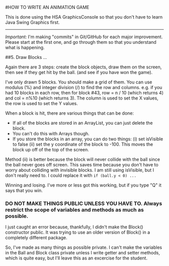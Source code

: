 #HOW TO WRITE AN ANIMATION GAME

This is done using the HSA GraphicsConsole so that you don't have to learn Java Swing Graphics first.

----

*Important:*
I'm making "commits" in Git/GitHub for each major improvement. 
Please start at the first one, and go through them so that you understand what is happening.

##5. Draw Blocks ...

Again there are 3 steps: create the block objects, draw them on the screen, then see if they get hit by the ball. (and see if you have won the game).

I've only drawn 5 blocks. You should make a grid of them. You can use modulus (%) and integer division (/) to find the row and columns. e.g. if you had 10 blocks in each row, then for block #43, row = n / 10 (which returns 4) and col = n%10 (which returns 3). The column is used to set the X values, the row is used to set the Y values. 

When a block is hit, there are various things that can be done:
- If all of the blocks are stored in an ArrayList, you can just delete the block.
- You can't do this with Arrays though.
- If you store the blocks in an array, you can do two things: (i) set isVisible to false
(ii) set the y coordinate of the block to -100. This moves the block up off of the top of the screen. 

Method (ii) is better because the block will never collide with the ball since the ball never goes off screen. 
This saves time because you don't have to worry about colliding with invisible blocks.
I am still using isVisible, but I don't really need to. I could replace it with `if (ball.y < 0) ...`

Winning and losing. I've more or less got this working, but if you type "Q" it says that you win.

### DO NOT MAKE THINGS PUBLIC UNLESS YOU HAVE TO. Always restrict the scope of variables and methods as much as possible.

I just caught an error because, thankfully, I didn't make the Block() constructor public. 
It was trying to use an older version of Block() in a completely different package.

So, I've made as many things as possible private. I can't make the variables in the Ball and Block class private unless I write getter and setter methods, which is quite easy, but I'll leave this as an excercise for the student.
